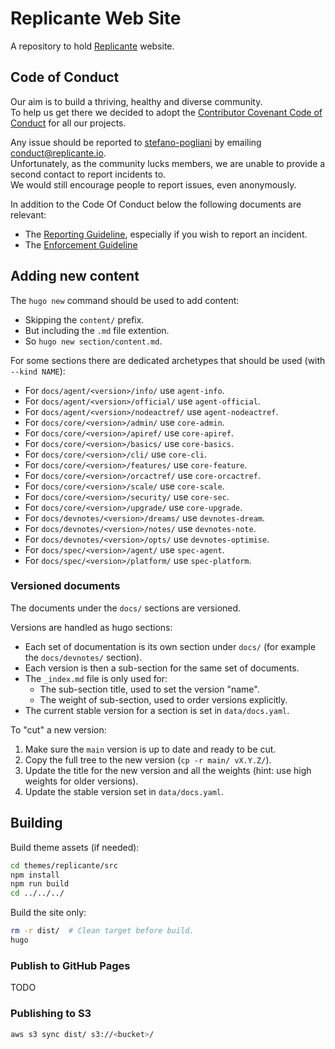 # Replicante Web Site

A repository to hold [Replicante](https://replicante.io/) website.

## Code of Conduct

Our aim is to build a thriving, healthy and diverse community.  
To help us get there we decided to adopt the [Contributor Covenant Code of Conduct](https://www.contributor-covenant.org/)
for all our projects.

Any issue should be reported to [stefano-pogliani](https://github.com/stefano-pogliani)
by emailing [conduct@replicante.io](mailto:conduct@replicante.io).  
Unfortunately, as the community lucks members, we are unable to provide a second contact to report incidents to.  
We would still encourage people to report issues, even anonymously.

In addition to the Code Of Conduct below the following documents are relevant:

* The [Reporting Guideline](https://www.replicante.io/conduct/reporting), especially if you wish to report an incident.
* The [Enforcement Guideline](https://www.replicante.io/conduct/enforcing)

## Adding new content

The `hugo new` command should be used to add content:

* Skipping the `content/` prefix.
* But including the `.md` file extention.
* So `hugo new section/content.md`.

For some sections there are dedicated archetypes that should be used (with `--kind NAME`):

* For `docs/agent/<version>/info/` use `agent-info`.
* For `docs/agent/<version>/official/` use `agent-official`.
* For `docs/agent/<version>/nodeactref/` use `agent-nodeactref`.
* For `docs/core/<version>/admin/` use `core-admin`.
* For `docs/core/<version>/apiref/` use `core-apiref`.
* For `docs/core/<version>/basics/` use `core-basics`.
* For `docs/core/<version>/cli/` use `core-cli`.
* For `docs/core/<version>/features/` use `core-feature`.
* For `docs/core/<version>/orcactref/` use `core-orcactref`.
* For `docs/core/<version>/scale/` use `core-scale`.
* For `docs/core/<version>/security/` use `core-sec`.
* For `docs/core/<version>/upgrade/` use `core-upgrade`.
* For `docs/devnotes/<version>/dreams/` use `devnotes-dream`.
* For `docs/devnotes/<version>/notes/` use `devnotes-note`.
* For `docs/devnotes/<version>/opts/` use `devnotes-optimise`.
* For `docs/spec/<version>/agent/` use `spec-agent`.
* For `docs/spec/<version>/platform/` use `spec-platform`.

### Versioned documents

The documents under the `docs/` sections are versioned.

Versions are handled as hugo sections:

* Each set of documentation is its own section under `docs/` (for example the `docs/devnotes/` section).
* Each version is then a sub-section for the same set of documents.
* The `_index.md` file is only used for:
  * The sub-section title, used to set the version "name".
  * The weight of sub-section, used to order versions explicitly.
* The current stable version for a section is set in `data/docs.yaml`.

To "cut" a new version:

  1. Make sure the `main` version is up to date and ready to be cut.
  2. Copy the full tree to the new version (`cp -r main/ vX.Y.Z/`).
  3. Update the title for the new version and all the weights (hint: use high weights for older versions).
  4. Update the stable version set in `data/docs.yaml`.

## Building

Build theme assets (if needed):

```bash
cd themes/replicante/src
npm install
npm run build
cd ../../../
```

Build the site only:

```bash
rm -r dist/  # Clean target before build.
hugo
```

### Publish to GitHub Pages

TODO

### Publishing to S3

```bash
aws s3 sync dist/ s3://<bucket>/
```
